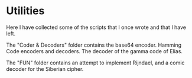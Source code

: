 # Utilities
Here I have collected some of the scripts that I once wrote and that I have left.


The "Coder & Decoders" folder contains the base64 encoder. Hamming Code encoders and decoders. The decoder of the gamma code of Elias.


The "FUN" folder contains an attempt to implement Rijndael, and a comic decoder for the Siberian cipher.
